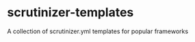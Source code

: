 scrutinizer-templates
=====================

A collection of scrutinizer.yml templates for popular frameworks
